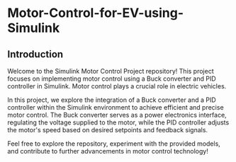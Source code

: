 # Motor-Control-for-EV-using-Simulink

## Introduction

Welcome to the Simulink Motor Control Project repository! This project focuses on implementing motor control using a Buck converter and PID controller in Simulink. Motor control plays a crucial role in electric vehicles.

In this project, we explore the integration of a Buck converter and a PID controller within the Simulink environment to achieve efficient and precise motor control. The Buck converter serves as a power electronics interface, regulating the voltage supplied to the motor, while the PID controller adjusts the motor's speed based on desired setpoints and feedback signals.

Feel free to explore the repository, experiment with the provided models, and contribute to further advancements in motor control technology!
